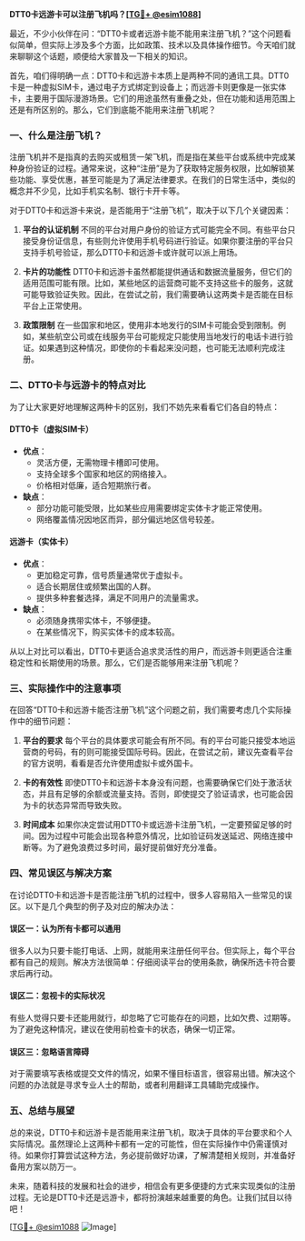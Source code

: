**DTT0卡远游卡可以注册飞机吗？[[TG💪+ @esim1088](https://t.me/s/esim1088)]**

最近，不少小伙伴在问：“DTT0卡或者远游卡能不能用来注册飞机？”这个问题看似简单，但实际上涉及多个方面，比如政策、技术以及具体操作细节。今天咱们就来聊聊这个话题，顺便给大家普及一下相关的知识。

首先，咱们得明确一点：DTT0卡和远游卡本质上是两种不同的通讯工具。DTT0卡是一种虚拟SIM卡，通过电子方式绑定到设备上；而远游卡则更像是一张实体卡，主要用于国际漫游场景。它们的用途虽然有重叠之处，但在功能和适用范围上还是有所区别的。那么，它们到底能不能用来注册飞机呢？

### **一、什么是注册飞机？**

注册飞机并不是指真的去购买或租赁一架飞机，而是指在某些平台或系统中完成某种身份验证的过程。通常来说，这种“注册”是为了获取特定服务权限，比如解锁某些功能、享受优惠，甚至可能是为了满足法律要求。在我们的日常生活中，类似的概念并不少见，比如手机实名制、银行卡开卡等。

对于DTT0卡和远游卡来说，是否能用于“注册飞机”，取决于以下几个关键因素：

1. **平台的认证机制**
   不同的平台对用户身份的验证方式可能完全不同。有些平台只接受身份证信息，有些则允许使用手机号码进行验证。如果你要注册的平台只支持手机号验证，那么DTT0卡和远游卡或许就可以派上用场。

2. **卡片的功能性**
   DTT0卡和远游卡虽然都能提供通话和数据流量服务，但它们的适用范围可能有限。比如，某些地区的运营商可能不支持这些卡的服务，这就可能导致验证失败。因此，在尝试之前，我们需要确认这两类卡是否能在目标平台上正常使用。

3. **政策限制**
   在一些国家和地区，使用非本地发行的SIM卡可能会受到限制。例如，某些航空公司或在线服务平台可能规定只能使用当地发行的电话卡进行验证。如果遇到这种情况，即使你的卡看起来没问题，也可能无法顺利完成注册。

### **二、DTT0卡与远游卡的特点对比**

为了让大家更好地理解这两种卡的区别，我们不妨先来看看它们各自的特点：

#### **DTT0卡（虚拟SIM卡）**
- **优点**：
  - 灵活方便，无需物理卡槽即可使用。
  - 支持全球多个国家和地区的网络接入。
  - 价格相对低廉，适合短期旅行者。
- **缺点**：
  - 部分功能可能受限，比如某些应用需要绑定实体卡才能正常使用。
  - 网络覆盖情况因地区而异，部分偏远地区信号较差。

#### **远游卡（实体卡）**
- **优点**：
  - 更加稳定可靠，信号质量通常优于虚拟卡。
  - 适合长期居住或频繁出国的人群。
  - 提供多种套餐选择，满足不同用户的流量需求。
- **缺点**：
  - 必须随身携带实体卡，不够便捷。
  - 在某些情况下，购买实体卡的成本较高。

从以上对比可以看出，DTT0卡更适合追求灵活性的用户，而远游卡则更适合注重稳定性和长期使用的场景。那么，它们是否能够用来注册飞机呢？

### **三、实际操作中的注意事项**

在回答“DTT0卡和远游卡能否注册飞机”这个问题之前，我们需要考虑几个实际操作中的细节问题：

1. **平台的要求**
   每个平台的具体要求可能会有所不同。有的平台可能只接受本地运营商的号码，有的则可能接受国际号码。因此，在尝试之前，建议先查看平台的官方说明，看看是否允许使用虚拟卡或外国卡。

2. **卡的有效性**
   即使DTT0卡和远游卡本身没有问题，也需要确保它们处于激活状态，并且有足够的余额或流量支持。否则，即使提交了验证请求，也可能会因为卡的状态异常而导致失败。

3. **时间成本**
   如果你决定尝试用DTT0卡或远游卡注册飞机，一定要预留足够的时间。因为过程中可能会出现各种意外情况，比如验证码发送延迟、网络连接中断等。为了避免浪费过多时间，最好提前做好充分准备。

### **四、常见误区与解决方案**

在讨论DTT0卡和远游卡是否能注册飞机的过程中，很多人容易陷入一些常见的误区。以下是几个典型的例子及对应的解决办法：

#### **误区一：认为所有卡都可以通用**
   很多人以为只要卡能打电话、上网，就能用来注册任何平台。但实际上，每个平台都有自己的规则。解决方法很简单：仔细阅读平台的使用条款，确保所选卡符合要求后再行动。

#### **误区二：忽视卡的实际状况**
   有些人觉得只要卡还能用就行，却忽略了它可能存在的问题，比如欠费、过期等。为了避免这种情况，建议在使用前检查卡的状态，确保一切正常。

#### **误区三：忽略语言障碍**
   对于需要填写表格或提交文件的情况，如果不懂目标语言，很容易出错。解决这个问题的办法就是寻求专业人士的帮助，或者利用翻译工具辅助完成操作。

### **五、总结与展望**

总的来说，DTT0卡和远游卡是否能用来注册飞机，取决于具体的平台要求和个人实际情况。虽然理论上这两种卡都有一定的可能性，但在实际操作中仍需谨慎对待。如果你打算尝试这种方法，务必提前做好功课，了解清楚相关规则，并准备好备用方案以防万一。

未来，随着科技的发展和社会的进步，相信会有更多便捷的方式来实现类似的注册过程。无论是DTT0卡还是远游卡，都将扮演越来越重要的角色。让我们拭目以待吧！

[[TG💪+ @esim1088](https://t.me/s/esim1088) ![Image](https://i.postimg.cc/4NQfJmqS/Snipaste-2025-05-13-00-14-12.png)]
